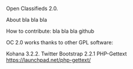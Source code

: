 Open Classifieds 2.0.

About bla bla bla

How to contribute:
bla bla bla github


OC 2.0 works thanks to other GPL software:

Kohana 3.2.2.
Twitter Bootstrap 2.2.1
PHP-Gettext https://launchpad.net/php-gettext/
